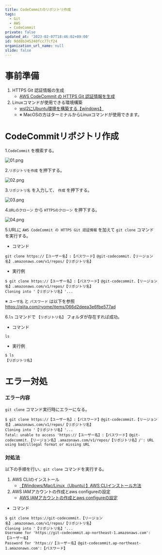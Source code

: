 ```yaml
---
title: CodeCommitのリポジトリ作成
tags:
  - Git
  - AWS
  - CodeCommit
private: false
updated_at: '2023-02-07T18:46:02+09:00'
id: 9dd8b345240fcc77cf24
organization_url_name: null
slide: false
---
```

# 事前準備

1. HTTPS Git 認証情報の生成
    - [AWS CodeCommit の HTTPS Git 認証情報を生成](https://qiita.com/ryome/items/066d2deea3e6fbe577ad)
2. Linuxコマンドが使用できる環境構築
    - [wsl2にUbuntu環境を構築する【windows】](https://qiita.com/ryome/items/240f36923f5cb989da27)
    - ※ MacOSの方はターミナルからLinuxコマンドが使用できます。

# CodeCommitリポジトリ作成

1.`CodeCommit` を検索する。

![01.png](https://qiita-image-store.s3.ap-northeast-1.amazonaws.com/0/449867/e058b03d-5ed1-cefe-d061-e48b19ab3507.png)

2.`リポジトリを作成` を押下する。

![02.png](https://qiita-image-store.s3.ap-northeast-1.amazonaws.com/0/449867/65da003b-e1ef-fd8c-f8c4-1715ded679a4.png)

3.`リポジトリ名` を入力して、 `作成` を押下する。

![03.png](https://qiita-image-store.s3.ap-northeast-1.amazonaws.com/0/449867/ff9ea67c-e16c-1346-8f31-32a7e259ad16.png)

4.`URLのクローン` から `HTTPSのクローン` を押下する。

![04.png](https://qiita-image-store.s3.ap-northeast-1.amazonaws.com/0/449867/1ada5307-c551-b7f5-95af-bc2976ec07ee.png)

5.URLに `AWS CodeCommit の HTTPS Git 認証情報` を加えて `git clone` コマンドを実行する。
- コマンド
```
git clone https://【ユーザー名】:【パスワード】@git-codecommit.【リージョン名】.amazonaws.com/v1/repos/【リポジトリ名】
```
- 実行例
```
$ git clone https://【ユーザー名】:【パスワード】@git-codecommit.【リージョン名】.amazonaws.com/v1/repos/【リポジトリ名】
Cloning into '【リポジトリ名】'...
```

※ `ユーザ名` と `パスワード` は以下を参照
https://qiita.com/ryome/items/066d2deea3e6fbe577ad

6.`ls` コマンドで `【リポジトリ名】` フォルダが存在すれば成功。

- コマンド
```
ls
```
- 実行例
```
$ ls
【リポジトリ名】
```

# エラー対処

### エラー内容

`git clone` コマンド実行時にエラーになる。

```
$ git clone https://【ユーザー名】:【パスワード】@git-codecommit.【リージョン名】.amazonaws.com/v1/repos/【リポジトリ名】
Cloning into '【リポジトリ名】'...
fatal: unable to access 'https://【ユーザー名】:【パスワード】@git-codecommit.【リージョン名】.amazonaws.com/v1/repos/【リポジトリ名】/': URL using bad/illegal format or missing URL
```

### 対処法

以下の手順を行い、`git clone` コマンドを実行する。

1. AWS CLIのインストール
    - [【Windows/Mac/Linux（Ubuntu）】AWS CLIインストール方法](https://qiita.com/ryome/items/efd37c3a49b54859ba68)
2. AWS IAMアカウントの作成とaws configureの設定
    - [AWS IAMアカウントの作成とaws configureの設定](https://qiita.com/ryome/items/ff2804be600cd5dcd61a)

- コマンド
```
$ git clone https://git-codecommit.【リージョン名】.amazonaws.com/v1/repos/【リポジトリ名】
Cloning into '【リポジトリ名】'...
Username for 'https://git-codecommit.ap-northeast-1.amazonaws.com': 【ユーザー名】
Password for 'https://【ユーザー名】@git-codecommit.ap-northeast-1.amazonaws.com':【パスワード】
```




